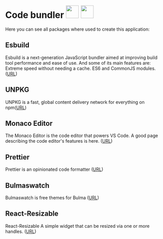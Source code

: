 # Code bundler <img src="https://user-images.githubusercontent.com/50246408/194068000-de013402-5cfe-4cb7-9570-ab8fc8f27c91.png" width='40px'> <img src="https://user-images.githubusercontent.com/50246408/194068039-5b353387-4e2d-4dbf-a55f-3199aba150a5.png" width='40px'>

Here you can see all packages where used to create this application:

## Esbuild
Esbuild is a next-generation JavaScript bundler aimed at improving build tool performance and ease of use. And some of its main features are: Extreme speed without needing a cache. ES6 and CommonJS modules. (<a href="https://esbuild.github.io/">URL</a>)

## UNPKG
UNPKG is a fast, global content delivery network for everything on npm(<a href="https://unpkg.com/">URL</a>)

## Monaco Editor
The Monaco Editor is the code editor that powers VS Code. A good page describing the code editor's features is here. (<a href="https://microsoft.github.io/monaco-editor/">URL</a>)

## Prettier 
Prettier is an opinionated code formatter (<a href="https://prettier.io/">URL</a>)

## Bulmaswatch
Bulmaswatch is free themes for Bulma (<a href="https://jenil.github.io/bulmaswatch/">URL</a>)

## React-Resizable
React-Resizable A simple widget that can be resized via one or more handles. (<a href="https://www.npmjs.com/package/react-resizable">URL</a>)
